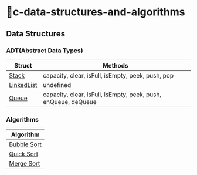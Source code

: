 # 🚀c-data-structures-and-algorithms

## Data Structures

### ADT(Abstract Data Types)
| Struct |  Methods |
| --- | --- |
| [Stack](stack) | capacity, clear, isFull, isEmpty, peek, push, pop |
| [LinkedList](linked-list) | undefined |
| [Queue](queue) | capacity, clear, isFull, isEmpty, peek, push, enQueue, deQueue |

### Algorithms

| Algorithm |
| --- |
| [Bubble Sort](algorithms/bubble-sort)
| [Quick Sort](algorithms/quick-sort)
| [Merge Sort](algorithms/merge-sort)
